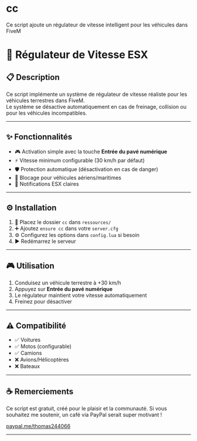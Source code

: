 # cc
Ce script ajoute un régulateur de vitesse intelligent pour les véhicules dans FiveM

# 🚗 Régulateur de Vitesse ESX

## 📋 Description

Ce script implémente un système de régulateur de vitesse réaliste pour les véhicules terrestres dans FiveM.  
Le système se désactive automatiquement en cas de freinage, collision ou pour les véhicules incompatibles.

---

## ✨ Fonctionnalités

- 🎮 Activation simple avec la touche **Entrée du pavé numérique**  
- ⚡ Vitesse minimum configurable (30 km/h par défaut)  
- 🛡️ Protection automatique (désactivation en cas de danger)  
- 🚫 Blocage pour véhicules aériens/maritimes  
- 🔔 Notifications ESX claires  

---

## ⚙️ Installation

1. 📂 Placez le dossier `cc` dans `ressources/`  
2. ➕ Ajoutez `ensure cc` dans votre `server.cfg`  
3. ⚙️ Configurez les options dans `config.lua` si besoin  
4. ▶️ Redémarrez le serveur  

---

## 🎮 Utilisation

1. Conduisez un véhicule terrestre à +30 km/h  
2. Appuyez sur **Entrée du pavé numérique**  
3. Le régulateur maintient votre vitesse automatiquement  
4. Freinez pour désactiver  

---

## ⚠️ Compatibilité

- ✅ Voitures  
- ✅ Motos (configurable)  
- ✅ Camions  
- ❌ Avions/Hélicoptères  
- ❌ Bateaux  

---

## ☕ Remerciements

Ce script est gratuit, créé pour le plaisir et la communauté.
Si vous souhaitez me soutenir, un café via PayPal serait super motivant !

[paypal.me/thomas244066](https://paypal.me/thomas244066)

---
